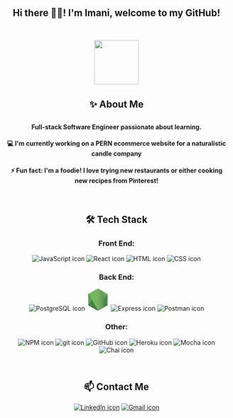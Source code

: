 
<div align="center">
<h2>Hi there 👋🏾! I'm Imani, welcome to my GitHub!</h2>
<br>
<p>
  <img width="100" height="100" frameBorder="0" class="giphy-embed" src="https://media.giphy.com/media/XZlSZ7VqS6IfZQsE2c/giphy.gif"
</p>
<br>  
<h2>✨ About Me <h2>
  <h4>Full-stack Software Engineer passionate about learning.</h4>
  <h4> 💻 I'm currently working on a PERN ecommerce website for a naturalistic candle company</h4>
  <!-- <h4> 🌱 I’m currently strengthening my Java</h4> -->
  <h4> ⚡ Fun fact: I'm a foodie! I love trying new restaurants or either cooking new recipes from Pinterest!</h4>
<br>
 <h2>🛠️ Tech Stack</h2>
    <h3>Front End:</h3>
      <p>
      <img src="https://edent.github.io/SuperTinyIcons/images/svg/javascript.svg" width="50px" alt="JavaScript icon"/>
      <img src="https://edent.github.io/SuperTinyIcons/images/svg/react.svg" width="50px" alt="React icon"/>
      <img src="https://edent.github.io/SuperTinyIcons/images/svg/html5.svg" width="50px" alt="HTML icon"/>
      <img src="https://edent.github.io/SuperTinyIcons/images/svg/css3.svg" width="50px" alt="CSS icon"/>
    </p>
    <h3>Back End:</h3>
      <p>
      <img src="https://uxwing.com/wp-content/themes/uxwing/download/10-brands-and-social-media/postgresql.svg" width="50px" alt="PostgreSQL icon"/>
      <img src="https://raw.githubusercontent.com/github/explore/80688e429a7d4ef2fca1e82350fe8e3517d3494d/topics/nodejs/nodejs.png" width="50px" alt="Node.js icon"/>
      <img src="https://uxwing.com/wp-content/themes/uxwing/download/10-brands-and-social-media/expressjs.svg" width="50px" alt="Express icon"/> 
      <img src="https://www.vectorlogo.zone/logos/getpostman/getpostman-icon.svg" width="50px" alt="Postman icon"/>
    </p>
    <h3>Other:</h3>
    <p>
      <img src="https://edent.github.io/SuperTinyIcons/images/svg/npm.svg" width="50px" alt="NPM icon"/>
      <img src="https://edent.github.io/SuperTinyIcons/images/svg/git.svg" width="50px" alt="git icon"/>
      <img src="https://uxwing.com/wp-content/themes/uxwing/download/10-brands-and-social-media/github.svg" width="50px" alt="GitHub icon"/>
      <img src="https://edent.github.io/SuperTinyIcons/images/svg/heroku.svg" width="50px" alt="Heroku icon"/>
       <img src="https://www.vectorlogo.zone/logos/mochajs/mochajs-icon.svg" width="50px" alt="Mocha icon"/>
       <img src="https://www.vectorlogo.zone/logos/chaijs/chaijs-icon.svg" width="50px" alt="Chai icon"/>
      </p>
<br>    
  <h2>📫 Contact Me</h2>
  <p>
  <a href="https://www.linkedin.com/in/imanirtaylor"><img src="https://edent.github.io/SuperTinyIcons/images/svg/linkedin.svg" width="50px" title="LinkedIn icon"/></a>
  <a href="mailto:imanir.taylor@gmail.com"><img src="https://edent.github.io/SuperTinyIcons/images/svg/gmail.svg" width="50" title="Gmail icon" /></a>
  </p>

  
  
  
   <!-- 
<h5>🔎 Searching for my next opportunity..</h5>
  -📝 [Resume]()

  
  

<a href="https://github.com/imanitaylor/github-readme-stats"><img align="center" src="https://github-readme-stats.vercel.app/api?username=imanitaylor&show_icons=true&include_all_commits=true&theme=buefy&hide_border=true" alt="Imani's's github stats" /></a> | <a href="https://github.com/imanitaylor/github-readme-stats"><img align="center" src="https://github-readme-stats.vercel.app/api/top-langs/?username=imanitaylor&layout=compact&theme=buefy&hide_border=true" /></a> |
 
 <h4 align="center">Check out my repos ⬇️</h4> -->

